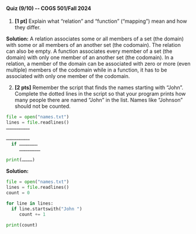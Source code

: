 #### Quiz (9/10) -- COGS 501/Fall 2024

1. **[1 pt]** Explain what “relation” and “function” (“mapping”) mean and how they differ.

**Solution:**
A relation associates some or all members of a set (the domain) with some or all members of an another set (the codomain). The relation can also be empty. A function associates every member of a set (the domain) with only one member of an another set (the codomain). In a relation, a member of the domain can be associated with zero or more (even multiple) members of the codomain while in a function, it has to be associated with only one member of the codomain.

2. **[2 pts]** Remember the script that finds the names starting with “John”. Complete the dotted lines in the script so that your program prints how many people there are named “John” in the list. Names like “Johnson” should not be counted.

```python
file = open("names.txt")
lines = file.readlines()
………………………

………………………
  if …………………
     ……………………

print(…………)
```

**Solution:**
```python
file = open("names.txt")
lines = file.readlines()
count = 0

for line in lines:
  if line.startswith("John ")
     count += 1

print(count)
```
